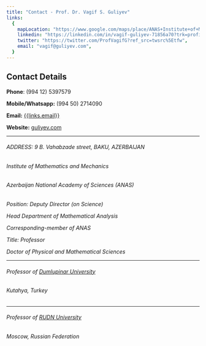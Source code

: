 ```yaml
---
title: "Contact - Prof. Dr. Vagif S. Guliyev"
links:
  {
    mapLocation: "https://www.google.com/maps/place/ANAS+Institute+of+Mathematics+and+Mechanics/@40.3759479,49.8094126,17z/data=!4m8!1m2!2m1!1sResearch+institute!3m4!1s0x40307deb95f28643:0x3228e78b65b45f13!8m2!3d40.3759357!4d49.8116013?hl=en",
    linkedin: "https://linkedin.com/in/vagif-guliyev-71856a70?trk=profile-badge",
    twitter: "https://twitter.com/ProfVagifG?ref_src=twsrc%5Etfw",
    email: "vagif@guliyev.com",
  }
---
```


## Contact Details

**Phone**: (994 12) 5397579

**Mobile/Whatsapp:** (994 50) 2714090

**Email:** [{{links.email}}](mailto:{{links.email}})

**Website:** [guliyev.com](https://guliyev.com)

<hr />

###### ADDRESS: 9 B. Vahabzade street, BAKU, AZERBAIJAN

###### Institute of Mathematics and Mechanics

###### Azerbaijan National Academy of Sciences (ANAS)

<em>
Position: Deputy Director (on Science)

Head Department of Mathematical Analysis

Corresponding-member of ANAS

Title: Professor

Doctor of Physical and Mathematical Sciences
</em>

<hr />

###### Professor of <a href="http://www.dumlupinar.edu.tr/" target="\_blank"> Dumlupinar University</a>

###### Kutahya, Turkey

<hr />

###### Professor of <a href="http://www.rudn.ru/about" target="\_blank"> RUDN University</a>

###### Moscow, Russian Federation

